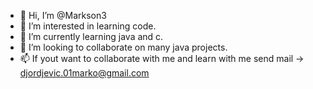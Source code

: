 - 👋 Hi, I’m @Markson3
- 👀 I’m interested in learning code.
- 🌱 I’m currently learning java and c.
- 💞️ I’m looking to collaborate on many java projects.
- 📫 If yout want to collaborate with me and learn with me send mail -> djordjevic.01marko@gmail.com

<!---
Markson3/Markson3 is a ✨ special ✨ repository because its `README.md` (this file) appears on your GitHub profile.
You can click the Preview link to take a look at your changes.
--->
